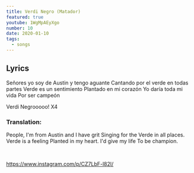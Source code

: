 ```yaml
---
title: Verdi Negro (Matador)
featured: true
youtube: 1WgMpAEyXgo
number: 10
date: 2020-01-10
tags:
  - songs
---
```


## Lyrics
Señores yo soy de Austin y tengo aguante
Cantando por el verde en todas partes
Verde es un sentimiento
Plantado en mi corazón
Yo daría toda mi vida 
Por ser campeón

Verdi Negrooooo! X4

### Translation:
People, I'm from Austin and I have grit
Singing for the Verde in all places.
Verde is a feeling
Planted in my heart.
I'd give my life
To be champion.

<br>

https://www.instagram.com/p/CZ7LbF-l82l/
